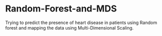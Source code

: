 # Random-Forest-and-MDS
Trying to predict the presence of heart disease in patients using Random forest and mapping the data using Multi-Dimensional Scaling.
